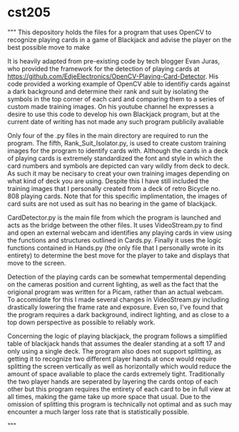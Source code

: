 # cst205
"""
This depository holds the files for a program that uses OpenCV to recognize playing cards in a game of Blackjack and
advise the player on the best possible move to make

It is heavily adapted from pre-existing code by tech blogger Evan Juras, who provided the framework for the detection of playing cards
at https://github.com/EdjeElectronics/OpenCV-Playing-Card-Detector. His code provided a working example of OpenCV able to identifiy cards
against a dark background and determine their rank and suit by isolating the symbols in the top corner of each card and comparing them
to a series of custom made training images. On his youtube channel he expresses a desire to use this code to develop his own Blackjack
program, but at the current date of writing has not made any such program publicily avaliable

Only four of the .py files in the main directory are required to run the program. The fifth, Rank_Suit_Isolator.py, is used to create
custom training images for the program to identify cards with. Although the cards in a deck of playing cards is extremely standardized
the font and style in which the card numbers and symbols are depicted can vary wildly from deck to deck. As such it may be necisary 
to creat your own training images depending on what kind of deck you are using. Despite this I have still included the training images
that I personally created from a deck of retro Bicycle no. 808 playing cards. Note that for this specific implimentation, the 
images of card suits are not used as suit has no bearing in the game of blackjack. 

CardDetector.py is the main file from which the program is launched and acts as the bridge between the other files. It uses 
VideoStream.py to find and open an external webcam and identifies any playing cards in view using the functions and structures outlined
in Cards.py. Finally it uses the logic functions contained in Hands.py (the only file that I personally wrote in its entirety) to determine
the best move for the player to take and displays that move to the screen.

Detection of the playing cards can be somewhat tempermental depending on the cameras position and current lighting, as well as the fact
that the origional program was written for a Picam, rather than an actual webcam. To accomidate for this I made several changes in
VideoStream.py including drastically lowering the frame rate and exposure. Even so, I've found that the program requires a dark background,
indirect lighting, and as close to a top down perspective as possible to reliably work.

Concerning the logic of playing blackjack, the program follows a simplified table of blackjack hands that assumes the dealer standing at
a soft 17 and only using a single deck. The program also does not support splitting, as getting it to recognize two different player 
hands at once would require splitting the screen vertically as well as horizontally which would reduce the amount of space avaliable
to place the cards extremely tight. Traditionally the two player hands are seperated by layering the cards ontop of each other but 
this program requires the entirety of each card to be in full view at all times, making the game take up more space that usual. Due to
the omission of splitting this program is technically not optimal and as such may encounter a much larger loss rate that is statistically
possible.

"""
